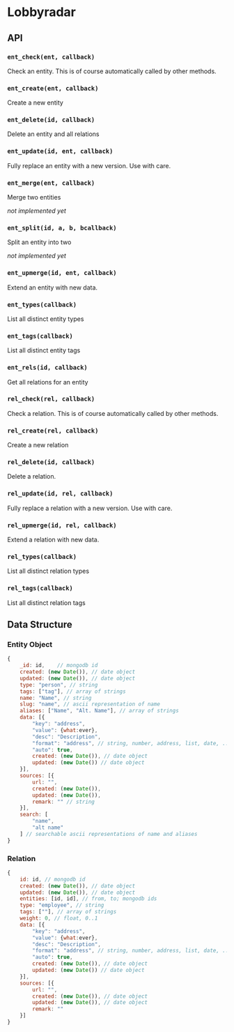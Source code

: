 # Lobbyradar

## API

### `ent_check(ent, callback)`

Check an entity. This is of course automatically called by other methods.

### `ent_create(ent, callback)`

Create a new entity

### `ent_delete(id, callback)`

Delete an entity and all relations

### `ent_update(id, ent, callback)`

Fully replace an entity with a new version. Use with care.

### `ent_merge(ent, callback)`

Merge two entities

_not implemented yet_

### `ent_split(id, a, b, bcallback)`

Split an entity into two

_not implemented yet_

### `ent_upmerge(id, ent, callback)`

Extend an entity with new data.

### `ent_types(callback)`

List all distinct entity types

### `ent_tags(callback)`

List all distinct entity tags

### `ent_rels(id, callback)`

Get all relations for an entity

### `rel_check(rel, callback)`

Check a relation. This is of course automatically called by other methods.

### `rel_create(rel, callback)`

Create a new relation

### `rel_delete(id, callback)`

Delete a relation.

### `rel_update(id, rel, callback)`

Fully replace a relation with a new version. Use with care.

### `rel_upmerge(id, rel, callback)`

Extend a relation with new data.

### `rel_types(callback)`

List all distinct relation types

### `rel_tags(callback)`

List all distinct relation tags

## Data Structure

### Entity Object

``` javascript
{
	_id: id,	// mongodb id
	created: (new Date()), // date object
	updated: (new Date()), // date object
	type: "person", // string
	tags: ["tag"], // array of strings
	name: "Name", // string
	slug: "name", // ascii representation of name
	aliases: ["Name", "Alt. Name"], // array of strings
	data: [{
		"key": "address",
		"value": {what:ever},
		"desc": "Description",
		"format": "address", // string, number, address, list, date, ...
		"auto": true,
		created: (new Date()), // date object
		updated: (new Date()) // date object
	}],	
	sources: [{
		url: "",
		created: (new Date()),
		updated: (new Date()),
		remark: "" // string
	}],
	search: [
		"name",
		"alt name"
	] // searchable ascii representations of name and aliases
}
``` 

### Relation

``` javascript
{
	id: id, // mongodb id
	created: (new Date()), // date object
	updated: (new Date()), // date object
	entities: [id, id], // from, to; mongodb ids
	type: "employee", // string
	tags: [""], // array of strings
	weight: 0, // float, 0..1
	data: [{
		"key": "address",
		"value": {what:ever},
		"desc": "Description",
		"format": "address", // string, number, address, list, date, ...
		"auto": true,
		created: (new Date()), // date object
		updated: (new Date()) // date object
	}],
	sources: [{ 
		url: "",
		created: (new Date()), // date object
		updated: (new Date()), // date object
		remark: ""
	}]
}
``` 


